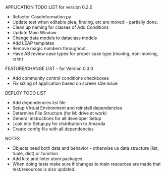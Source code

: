 APPLICATION TODO LIST for version 0.2.0
* Refactor CaseInformation.py
* Update test when editable plea, finding, etc are moved - partially done.
* Clean up naming for classes of Add Conditions
* Update Main Window
* Change data models to dataclass models
* Add LEAP templates
* Remove magic numbers throughout.
* Have AB review case types for proper case type (moving, non-moving, crim)



FEATURE/CHANGE LIST - for Version 0.3.0
* Add community control conditions checkboxes
* Fix sizing of application based on screen size issue



DEPLOY TODO LIST
* Add dependencies list file
* Setup Virtual Environment and reinstall dependencies
* Determine File Structure (for M: drive at work)
* General instructions for all developer Setup
* Look into Setup.py for distribution to Amanda
* Create config file with all dependencies

NOTES
* Objects need both data and behavior - otherwise us data
structure (list, tuple, dict) or function
* Add kite and linter atom packages
* When doing tests make sure if changes to main resources are
made that test/resources is also updated.
